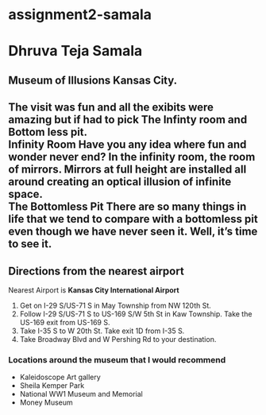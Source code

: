 # assignment2-samala
# Dhruva Teja Samala
## Museum of Illusions Kansas City.
The visit was fun and all the exibits were amazing but if had to pick The Infinty room and Bottom less pit.<br>**Infinity Room** Have you any idea where fun and wonder never end? In the infinity room, the room of mirrors. Mirrors at full height are installed all around creating an optical illusion of infinite space.<br>**The Bottomless Pit** There are so many things in life that we tend to compare with a bottomless pit even though we have never seen it. Well, it’s time to see it.
---
## Directions from the nearest airport
Nearest Airport is **Kansas City International Airport**
1. Get on I-29 S/US-71 S in May Township from NW 120th St.
2. Follow I-29 S/US-71 S to US-169 S/W 5th St in Kaw Township. Take the US-169 exit from US-169 S.
3. Take I-35 S to W 20th St. Take exit 1D from I-35 S.
4. Take Broadway Blvd and W Pershing Rd to your destination.

### Locations around the museum that I would recommend
* Kaleidoscope Art gallery
* Sheila Kemper Park
* National WW1 Museum and Memorial
* Money Museum
